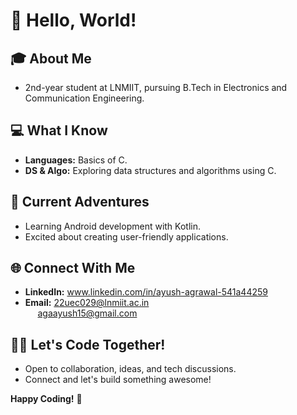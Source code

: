# 👋 Hello, World!

## 🎓 About Me
- 2nd-year student at LNMIIT, pursuing B.Tech in Electronics and Communication Engineering.

## 💻 What I Know
- **Languages:** Basics of C.
- **DS & Algo:** Exploring data structures and algorithms using C.

## 🚀 Current Adventures
- Learning Android development with Kotlin.
- Excited about creating user-friendly applications.

## 🌐 Connect With Me
- **LinkedIn:** www.linkedin.com/in/ayush-agrawal-541a44259
- **Email:**  22uec029@lnmiit.ac.in<br>
  &nbsp;&nbsp;&nbsp;&nbsp;&nbsp;agaayush15@gmail.com

## 👩‍💻 Let's Code Together!
- Open to collaboration, ideas, and tech discussions.
- Connect and let's build something awesome!

**Happy Coding!** 🚀

